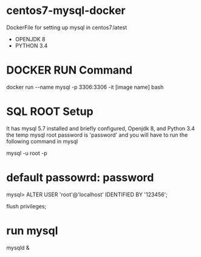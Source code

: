 # centos7-mysql-docker
DockerFile for setting up mysql in centos7:latest
- OPENJDK 8
- PYTHON 3.4

# DOCKER RUN Command
docker run --name mysql -p 3306:3306 -it [image name] bash

# SQL ROOT Setup
It has mysql 5.7 installed and briefly configured, Openjdk 8, and Python 3.4
the temp mysql root password is 'password'
and you will have to run the following command in mysql

mysql -u root -p
# default passowrd: password

mysql> ALTER USER 'root'@'localhost' IDENTIFIED BY '123456';

flush privileges;

# run mysql
mysqld &
